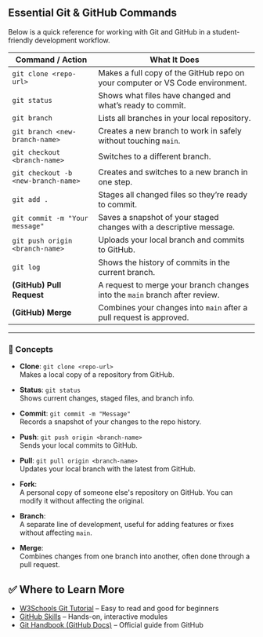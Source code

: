 ## Essential Git & GitHub Commands

Below is a quick reference for working with Git and GitHub in a student-friendly development workflow.

| **Command / Action** | **What It Does** |
|----------------------|------------------|
| `git clone <repo-url>` | Makes a full copy of the GitHub repo on your computer or VS Code environment. |
| `git status` | Shows what files have changed and what’s ready to commit. |
| `git branch` | Lists all branches in your local repository. |
| `git branch <new-branch-name>` | Creates a new branch to work in safely without touching `main`. |
| `git checkout <branch-name>` | Switches to a different branch. |
| `git checkout -b <new-branch-name>` | Creates and switches to a new branch in one step. |
| `git add .` | Stages all changed files so they’re ready to commit. |
| `git commit -m "Your message"` | Saves a snapshot of your staged changes with a descriptive message. |
| `git push origin <branch-name>` | Uploads your local branch and commits to GitHub. |
| `git log` | Shows the history of commits in the current branch. |
| **(GitHub) Pull Request** | A request to merge your branch changes into the `main` branch after review. |
| **(GitHub) Merge** | Combines your changes into `main` after a pull request is approved. |

---

### 🔀 Concepts

- **Clone**: `git clone <repo-url>`  
  Makes a local copy of a repository from GitHub.

- **Status**: `git status`  
  Shows current changes, staged files, and branch info.

- **Commit**: `git commit -m "Message"`  
  Records a snapshot of your changes to the repo history.

- **Push**: `git push origin <branch-name>`  
  Sends your local commits to GitHub.

- **Pull**: `git pull origin <branch-name>`  
  Updates your local branch with the latest from GitHub.

- **Fork**:  
  A personal copy of someone else's repository on GitHub. You can modify it without affecting the original.

- **Branch**:  
  A separate line of development, useful for adding features or fixes without affecting `main`.

- **Merge**:  
  Combines changes from one branch into another, often done through a pull request.

## ✅ Where to Learn More

- [W3Schools Git Tutorial](https://www.w3schools.com/git/git_intro.asp?remote=github) – Easy to read and good for beginners
- [GitHub Skills](https://skills.github.com/) – Hands-on, interactive modules
- [Git Handbook (GitHub Docs)](https://docs.github.com/en/get-started/using-git/about-git) – Official guide from GitHub

